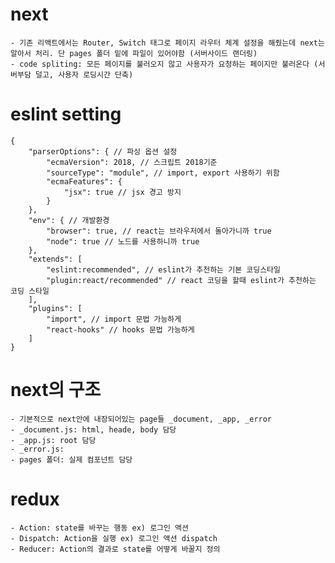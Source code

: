 # next
    - 기존 리액트에서는 Router, Switch 태그로 페이지 라우터 체계 설정을 해줬는데 next는 알아서 처리. 단 pages 폴더 밑에 파일이 있어야함 (서버사이드 랜더링)
    - code spliting: 모든 페이지를 불러오지 않고 사용자가 요청하는 페이지만 불러온다 (서버부담 덜고, 사용자 로딩시간 단축)

# eslint setting
    {
        "parserOptions": { // 파싱 옵션 설정
            "ecmaVersion": 2018, // 스크립트 2018기준
            "sourceType": "module", // import, export 사용하기 위함
            "ecmaFeatures": {
                "jsx": true // jsx 경고 방지
            }
        },
        "env": { // 개발환경
            "browser": true, // react는 브라우저에서 돌아가니까 true
            "node": true // 노드를 사용하니까 true
        },
        "extends": [
            "eslint:recommended", // eslint가 추천하는 기본 코딩스타일
            "plugin:react/recommended" // react 코딩을 할때 eslint가 추천하는 코딩 스타일
        ],
        "plugins": [
            "import", // import 문법 가능하게
            "react-hooks" // hooks 문법 가능하게
        ]
    }

# next의 구조
    - 기본적으로 next안에 내장되어있는 page들 _document, _app, _error
    - _document.js: html, heade, body 담당
    - _app.js: root 담당
    - _error.js:
    - pages 폴더: 실제 컴포넌트 담당

# redux
    - Action: state를 바꾸는 행동 ex) 로그인 액션
    - Dispatch: Action을 실행 ex) 로그인 액션 dispatch
    - Reducer: Action의 결과로 state를 어떻게 바꿀지 정의
